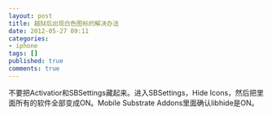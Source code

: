 ```yaml
---
layout: post
title: 越狱后出现白色图标的解决办法
date: 2012-05-27 09:11
categories:
- iphone
tags: []
published: true
comments: true
---
```

不要把Activatior和SBSettings藏起来。进入SBSettings，Hide Icons，然后把里面所有的软件全部变成ON。Mobile Substrate Addons里面确认libhide是ON。
